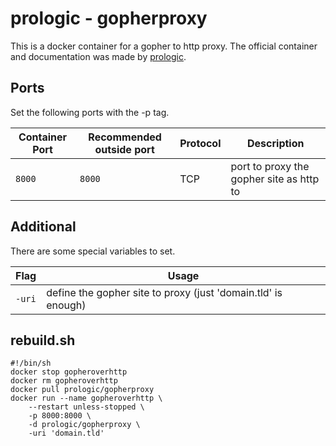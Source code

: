 # prologic - gopherproxy

This is a docker container for a gopher to http proxy.
The official container and documentation was made by
[prologic](https://hub.docker.com/r/prologic/gopherproxy).

## Ports

Set the following ports with the -p tag.

| Container Port | Recommended outside port | Protocol | Description                              |
| -------------- | ------------------------ | -------- | ---------------------------------------- |
| `8000`         | `8000`                   | TCP      | port to proxy the gopher site as http to |

## Additional

There are some special variables to set.

| Flag   | Usage                                                         |
| ------ | ------------------------------------------------------------- |
| `-uri` | define the gopher site to proxy (just 'domain.tld' is enough) |

## rebuild.sh

```shell
#!/bin/sh
docker stop gopheroverhttp
docker rm gopheroverhttp
docker pull prologic/gopherproxy
docker run --name gopheroverhttp \
    --restart unless-stopped \
    -p 8000:8000 \
    -d prologic/gopherproxy \
    -uri 'domain.tld'
```
